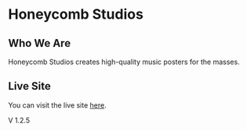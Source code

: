 # Honeycomb Studios

## Who We Are
Honeycomb Studios creates high-quality music posters for the masses.

## Live Site
You can visit the live site [here](https://honeycomb-studios.web.app/).

V 1.2.5
